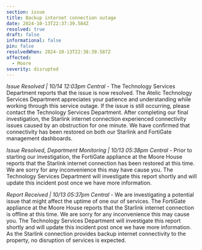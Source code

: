 ```yaml
---
section: issue
title: Backup internet connection outage
date: 2024-10-13T22:37:39.584Z
resolved: true
draft: false
informational: false
pin: false
resolvedWhen: 2024-10-13T22:38:39.587Z
affected:
  - Moore
severity: disrupted
---
```

*Issue Resolved | 10/14 12:03pm Central* - The Technology Services Department reports that the issue is now resolved. The Atelic Technology Services Department appreciates your patience and understanding while working through this service outage. If the issue is still occurring, please contact the Technology Services Department. After completing our final investigation, the Starlink internet connection experienced connectivity issues caused by an obstruction for one minute. We have confirmed that connectivity has been restored on both our Starlink and FortiGate management dashboards.

*Issue Resolved, Department Monitoring | 10/13 05:38pm Central* - Prior to starting our investigation, the FortiGate appliance at the Moore House reports that the Starlink internet connection has been restored at this time. We are sorry for any inconvenience this may have cause you. The Technology Services Department will investigate this report shortly and will update this incident post once we have more information.

*Report Received | 10/13 05:37pm Central* - We are investigating a potential issue that might affect the uptime of one our of services. The FortiGate appliance at the Moore House reports that the Starlink internet connection is offline at this time. We are sorry for any inconvenience this may cause you. The Technology Services Department will investigate this report shortly and will update this incident post once we have more information. As the Starlink connection provides backup internet connectivity to the property, no disruption of services is expected.